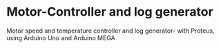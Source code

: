 # Motor-Controller and log generator
 Motor speed and temperature controller and log generator- with Proteus, using Arduino Uno and Arduino MEGA
